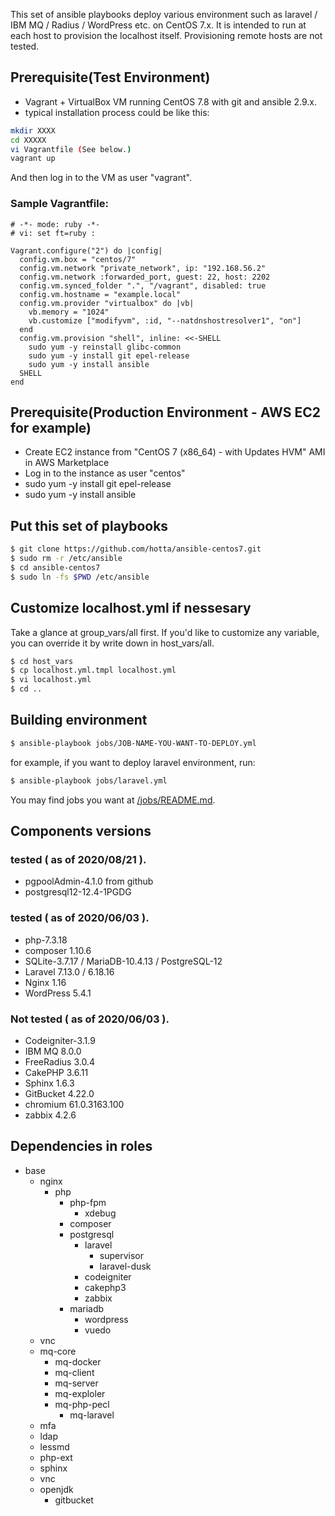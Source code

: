 This set of ansible playbooks deploy various environment such as laravel / IBM MQ / Radius / WordPress etc. on CentOS 7.x. It is intended to run at each host to provision the localhost itself. Provisioning remote hosts are not tested.

## Prerequisite(Test Environment)

- Vagrant + VirtualBox VM running CentOS 7.8 with git and ansible 2.9.x.
- typical installation process could be like this:

```bash
mkdir XXXX
cd XXXXX
vi Vagrantfile (See below.)
vagrant up
```
And then log in to the VM as user "vagrant".

### Sample Vagrantfile:

```Vagrantfile
# -*- mode: ruby -*-
# vi: set ft=ruby :

Vagrant.configure("2") do |config|
  config.vm.box = "centos/7"
  config.vm.network "private_network", ip: "192.168.56.2"
  config.vm.network :forwarded_port, guest: 22, host: 2202
  config.vm.synced_folder ".", "/vagrant", disabled: true
  config.vm.hostname = "example.local"
  config.vm.provider "virtualbox" do |vb|
    vb.memory = "1024"
    vb.customize ["modifyvm", :id, "--natdnshostresolver1", "on"]
  end
  config.vm.provision "shell", inline: <<-SHELL
    sudo yum -y reinstall glibc-common
    sudo yum -y install git epel-release
    sudo yum -y install ansible
  SHELL
end
```

## Prerequisite(Production Environment - AWS EC2 for example)

- Create EC2 instance from "CentOS 7 (x86_64) - with Updates HVM" AMI in AWS Marketplace 
- Log in to the instance as user "centos"
- sudo yum -y install git epel-release
- sudo yum -y install ansible

## Put this set of playbooks

```bash
$ git clone https://github.com/hotta/ansible-centos7.git
$ sudo rm -r /etc/ansible
$ cd ansible-centos7
$ sudo ln -fs $PWD /etc/ansible
```

## Customize localhost.yml if nessesary

Take a glance at group_vars/all first. If you'd like to customize any variable, you can override it by write down in host_vars/all.

```bash
$ cd host_vars
$ cp localhost.yml.tmpl localhost.yml
$ vi localhost.yml
$ cd ..
```

## Building environment 

```bash
$ ansible-playbook jobs/JOB-NAME-YOU-WANT-TO-DEPLOY.yml
```

for example, if you want to deploy laravel environment, run:

```bash
$ ansible-playbook jobs/laravel.yml
```

You may find jobs you want at [/jobs/README.md](https://github.com/hotta/ansible-centos7/tree/master/jobs).

## Components versions

### tested ( as of 2020/08/21 ).

- pgpoolAdmin-4.1.0 from github
- postgresql12-12.4-1PGDG

### tested ( as of 2020/06/03 ).

- php-7.3.18
- composer 1.10.6
- SQLite-3.7.17 / MariaDB-10.4.13 / PostgreSQL-12
- Laravel 7.13.0 / 6.18.16
- Nginx 1.16
- WordPress 5.4.1

### Not tested ( as of 2020/06/03 ).

- Codeigniter-3.1.9
- IBM MQ 8.0.0
- FreeRadius 3.0.4
- CakePHP 3.6.11
- Sphinx 1.6.3
- GitBucket 4.22.0
- chromium 61.0.3163.100
- zabbix 4.2.6

## Dependencies in roles

- base
  - nginx
    - php
      - php-fpm
        - xdebug
      - composer
      - postgresql
        - laravel
          - supervisor
          - laravel-dusk
        - codeigniter
        - cakephp3
        - zabbix
      - mariadb
        - wordpress
        - vuedo
  - vnc
  - mq-core
    - mq-docker
    - mq-client
    - mq-server
    - mq-exploler
    - mq-php-pecl
      - mq-laravel
  - mfa
  - ldap
  - lessmd
  - php-ext
  - sphinx
  - vnc
  - openjdk
    - gitbucket

